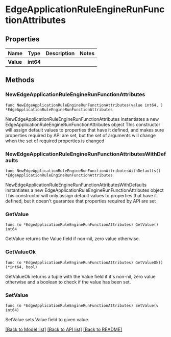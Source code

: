 # EdgeApplicationRuleEngineRunFunctionAttributes

## Properties

Name | Type | Description | Notes
------------ | ------------- | ------------- | -------------
**Value** | **int64** |  | 

## Methods

### NewEdgeApplicationRuleEngineRunFunctionAttributes

`func NewEdgeApplicationRuleEngineRunFunctionAttributes(value int64, ) *EdgeApplicationRuleEngineRunFunctionAttributes`

NewEdgeApplicationRuleEngineRunFunctionAttributes instantiates a new EdgeApplicationRuleEngineRunFunctionAttributes object
This constructor will assign default values to properties that have it defined,
and makes sure properties required by API are set, but the set of arguments
will change when the set of required properties is changed

### NewEdgeApplicationRuleEngineRunFunctionAttributesWithDefaults

`func NewEdgeApplicationRuleEngineRunFunctionAttributesWithDefaults() *EdgeApplicationRuleEngineRunFunctionAttributes`

NewEdgeApplicationRuleEngineRunFunctionAttributesWithDefaults instantiates a new EdgeApplicationRuleEngineRunFunctionAttributes object
This constructor will only assign default values to properties that have it defined,
but it doesn't guarantee that properties required by API are set

### GetValue

`func (o *EdgeApplicationRuleEngineRunFunctionAttributes) GetValue() int64`

GetValue returns the Value field if non-nil, zero value otherwise.

### GetValueOk

`func (o *EdgeApplicationRuleEngineRunFunctionAttributes) GetValueOk() (*int64, bool)`

GetValueOk returns a tuple with the Value field if it's non-nil, zero value otherwise
and a boolean to check if the value has been set.

### SetValue

`func (o *EdgeApplicationRuleEngineRunFunctionAttributes) SetValue(v int64)`

SetValue sets Value field to given value.



[[Back to Model list]](../README.md#documentation-for-models) [[Back to API list]](../README.md#documentation-for-api-endpoints) [[Back to README]](../README.md)


